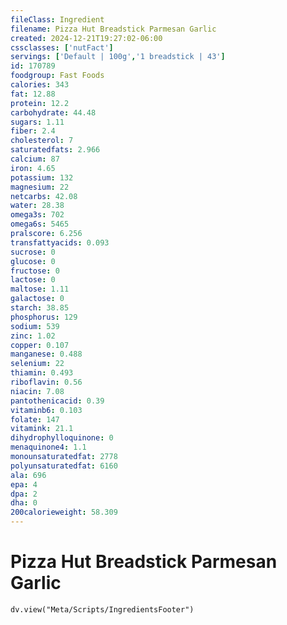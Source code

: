 ```yaml
---
fileClass: Ingredient
filename: Pizza Hut Breadstick Parmesan Garlic
created: 2024-12-21T19:27:02-06:00
cssclasses: ['nutFact']
servings: ['Default | 100g','1 breadstick | 43']
id: 170789
foodgroup: Fast Foods
calories: 343
fat: 12.88
protein: 12.2
carbohydrate: 44.48
sugars: 1.11
fiber: 2.4
cholesterol: 7
saturatedfats: 2.966
calcium: 87
iron: 4.65
potassium: 132
magnesium: 22
netcarbs: 42.08
water: 28.38
omega3s: 702
omega6s: 5465
pralscore: 6.256
transfattyacids: 0.093
sucrose: 0
glucose: 0
fructose: 0
lactose: 0
maltose: 1.11
galactose: 0
starch: 38.85
phosphorus: 129
sodium: 539
zinc: 1.02
copper: 0.107
manganese: 0.488
selenium: 22
thiamin: 0.493
riboflavin: 0.56
niacin: 7.08
pantothenicacid: 0.39
vitaminb6: 0.103
folate: 147
vitamink: 21.1
dihydrophylloquinone: 0
menaquinone4: 1.1
monounsaturatedfat: 2778
polyunsaturatedfat: 6160
ala: 696
epa: 4
dpa: 2
dha: 0
200calorieweight: 58.309
---
```


# Pizza Hut Breadstick Parmesan Garlic

```dataviewjs
dv.view("Meta/Scripts/IngredientsFooter")
```